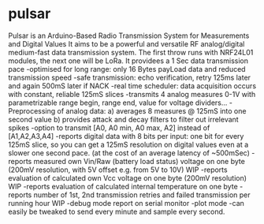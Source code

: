 # pulsar
Pulsar is an Arduino-Based Radio Transmission System for Measurements and Digital Values
It aims to be a powerful and versatile RF analog/digital medium-fast data transmission system.
The first throw runs with NRF24L01 modules, the next one will be LoRa.
  It providees a 1 Sec data transmission pace
  -optimised for long range: only 16 Bytes payLoad data and reduced transmission speed
  -safe transmission: echo verification, retry 125ms later and again 500mS later if NACK
  -real time scheduler:  data acquisition occurs with constant, reliable 125mS slices
  -transmits 4 analog measures 0-1V with parametrizable range begin, range end, value for voltage dividers...
  -Preprocessing of analog data:
   a) averages 8 measures @ 125mS into one second value
   b) provides attack and decay filters to filter out irrelevant spikes
  -option to transmit [A0, A0 min, A0 max, A2] instead of [A1,A2,A3,A4]
  -reports digital data with 8 bits per input: one bit for every 125mS slice, so you can get a 125mS resolution on digital values even at a    slower one second pace.  (at the cost of an average latency of ~500mSec)
  -reports measured own Vin/Raw (battery load status) voltage on one byte (200mV resolution, with 5V offset e.g. from 5V to 10V) WIP
  -reports evaluation of calculated own Vcc voltage on one byte  (200mV resolution) WIP
  -reports evaluation of calculated internal temperature on one byte
  -reports number of 1st, 2nd transmission retries and failed transmission per running hour WIP
  -debug mode report on serial monitor
  -plot mode
  -can easily be tweaked to send every minute and sample every second.
